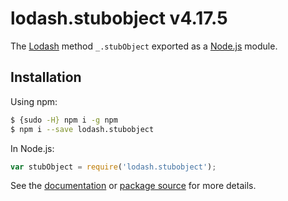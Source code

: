 # lodash.stubobject v4.17.5

The [Lodash](https://lodash.com/) method `_.stubObject` exported as a [Node.js](https://nodejs.org/) module.

## Installation

Using npm:
```bash
$ {sudo -H} npm i -g npm
$ npm i --save lodash.stubobject
```

In Node.js:
```js
var stubObject = require('lodash.stubobject');
```

See the [documentation](https://lodash.com/docs#stubObject) or [package source](https://github.com/lodash/lodash/blob/4.17.5-npm-packages/lodash.stubobject) for more details.
